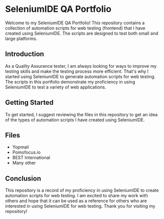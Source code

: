 # SeleniumIDE QA Portfolio

Welcome to my SeleniumIDE QA Portfolio! This repository contains a collection of automation scripts for web testing (frontend) that I have created using SeleniumIDE. The scripts are designed to test both small and large platforms.

## Introduction

As a Quality Assurance tester, I am always looking for ways to improve my testing skills and make the testing process more efficient. That's why I started using SeleniumIDE to generate automation scripts for web testing. The scripts in this portfolio demonstrate my proficiency in using SeleniumIDE to test a variety of web applications.

## Getting Started

To get started, I suggest reviewing the files in this repository to get an idea of the types of automation scripts I have created using SeleniumIDE.

## Files

- Yopmail
- Pomofocus.io
- BEST International
- Many other

## Conclusion

This repository is a record of my proficiency in using SeleniumIDE to create automation scripts for web testing. I am excited to share my work with others and hope that it can be used as a reference for others who are interested in using SeleniumIDE for web testing. Thank you for visiting my repository!
